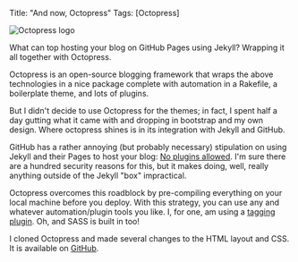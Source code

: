 Title: "And now, Octopress"
Tags: [Octopress]

![Octopress logo](/uploads/images/octopress.png)

What can top hosting your blog on GitHub Pages using Jekyll?  Wrapping it all together with Octopress.

Octopress is an open-source blogging framework that wraps the above
technologies in a nice package complete with automation in a Rakefile, a boilerplate theme, and lots of plugins.

But I didn't decide to use Octopress for the themes; in fact, I spent half a day gutting what it came with and dropping in bootstrap and my own design.  Where octopress shines is in its integration with Jekyll and GitHub.

GitHub has a rather annoying (but probably necessary) stipulation on using Jekyll and their Pages to host your blog: [No plugins allowed][].  I'm sure there are a hundred security reasons for this, but it makes doing, well, really anything outside of the Jekyll "box" impractical.

Octopress overcomes this roadblock by pre-compiling everything on your local machine before you deploy.  With this strategy, you can use any and whatever automation/plugin tools you like.  I, for one, am using a [tagging plugin][].  Oh, and SASS is built in too!

I cloned Octopress and made several changes to the HTML layout and CSS.  It is available on [GitHub][repo].

[No plugins allowed]: https://help.github.com/articles/pages-don-t-build-unable-to-run-jekyll#unsafe-plugins
[tagging plugin]: https://github.com/robbyedwards/octopress-tag-pages
[repo]: https://github.com/dustinfarris/dustinfarris.github.com/tree/source
